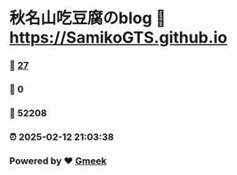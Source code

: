 # 秋名山吃豆腐のblog :link: https://SamikoGTS.github.io 
### :page_facing_up: [27](https://SamikoGTS.github.io/tag.html) 
### :speech_balloon: 0 
### :hibiscus: 52208 
### :alarm_clock: 2025-02-12 21:03:38 
### Powered by :heart: [Gmeek](https://github.com/Meekdai/Gmeek)
